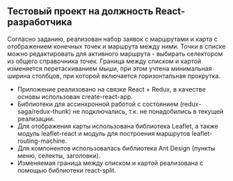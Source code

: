 ## Тестовый проект на должность React-разработчика

Согласно заданию, реализован набор заявок с маршрутами и карта с отображением конечных точек и маршрута между ними.
Точки в списке можно редактировать для активного маршрута - выбирать селектором из общего справочника точек.
Граница между списком и картой изменяется перетаскиванием мыши, при этом учтена минимальная ширина столбцов, при которой включается горизонтальная прокрутка.

- Приложение реализовано на связке React + Redux, в качестве основы использован create-react-app. 
- Библиотеки для ассинхронной работой с состоянием (redux-saga/redux-thunk) не подключались, т.к. не понадобились в текущей реализации.
- Для отображения карты использована библиотека Leaflet, а также модуль leaflet-react и модуль для построения маршрутов leaflet-routing-machine.
- Для компонентов использовалась библиотека Ant Design (пункты меню, селекты, заголовки).
- Изменяемая граница между списком и картой реализована с помощью библиотеки react-split.